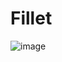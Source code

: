 # Fillet

![image](https://user-images.githubusercontent.com/50277379/139576236-dd3fea28-dcd6-4f06-ab23-ed8b53f442a9.png)
